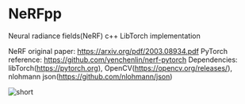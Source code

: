 # NeRFpp
Neural radiance fields(NeRF) c++ LibTorch implementation

NeRF original paper: https://arxiv.org/pdf/2003.08934.pdf
PyTorch reference: https://github.com/yenchenlin/nerf-pytorch
Dependencies: libTorch(https://pytorch.org), OpenCV(https://opencv.org/releases/), nlohmann json(https://github.com/nlohmann/json)

![short](https://github.com/DeliriumV01D/NeRFpp/assets/46240032/2fefba98-404b-44ca-9069-63337dfe0ad4)


